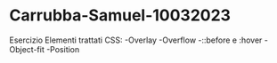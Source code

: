 # Carrubba-Samuel-10032023
Esercizio 
Elementi trattati CSS:
-Overlay
-Overflow
-::before e :hover
-Object-fit
-Position
